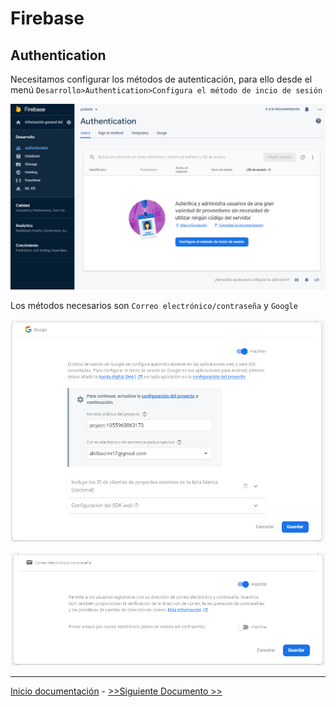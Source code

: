 # Firebase
## Authentication

Necesitamos configurar los métodos de autenticación, para ello desde el menú `Desarrollo>Authentication>Configura el método de incio de sesión` 

![7](../images/7.PNG)

Los métodos necesarios son `Correo electrónico/contraseña` y `Google`

![8](../images/8.PNG)

![9](../images/9.PNG)




---

[Inicio documentación](../README.md) - [>>Siguiente Documento >>](hosting.md)
